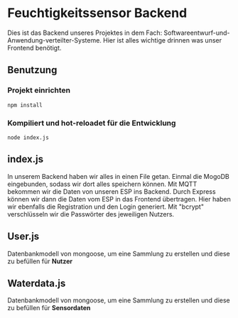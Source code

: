 # Feuchtigkeitssensor Backend
Dies ist das Backend unseres Projektes in dem Fach: Softwareentwurf-und-Anwendung-verteilter-Systeme. Hier ist alles wichtige drinnen was unser Frontend benötigt.
## Benutzung
### Projekt einrichten
```
npm install
```
### Kompiliert und hot-reloadet für die Entwicklung
```
node index.js
```
## index.js
In unserem Backend haben wir alles in einen File getan. 
Einmal die MogoDB eingebunden, sodass wir dort alles speichern können. Mit MQTT bekommen wir die Daten von unseren ESP ins Backend. Durch Express können wir dann die Daten vom ESP in das Frontend übertragen. 
Hier haben wir ebenfalls die Registration und den Login generiert. Mit "bcrypt" verschlüsseln wir die Passwörter des jeweiligen Nutzers.

## User.js
Datenbankmodell von mongoose, um eine Sammlung zu erstellen und diese zu befüllen für **Nutzer**

## Waterdata.js
Datenbankmodell von mongoose, um eine Sammlung zu erstellen und diese zu befüllen für **Sensordaten**